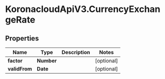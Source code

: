 # KoronacloudApiV3.CurrencyExchangeRate

## Properties
Name | Type | Description | Notes
------------ | ------------- | ------------- | -------------
**factor** | **Number** |  | [optional] 
**validFrom** | **Date** |  | [optional] 



